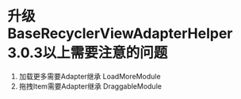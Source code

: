 # 升级BaseRecyclerViewAdapterHelper 3.0.3以上需要注意的问题

1. 加载更多需要Adapter继承 LoadMoreModule
2. 拖拽Item需要Adapter继承 DraggableModule
